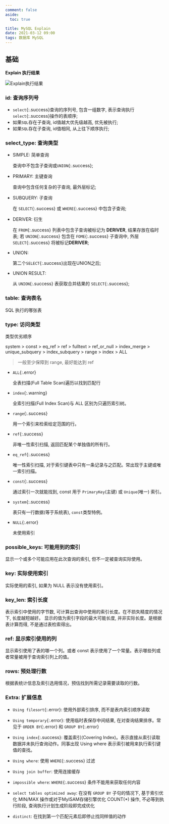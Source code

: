 ```yaml
---
comment: false
aside:
  toc: true

title: MySQL Explain
date: 2021-03-12 09:00
tags: 数据库 MySQL
---
```


## 基础

**Explain 执行结果**

![Explain执行结果](https://cloudland.github.io/assets/images/20210321/explain-01.png)

### id: 查询序列号

* `select`{:.success}查询的序列号, 包含一组数字, 表示查询执行`select`{:.success}操作的表顺序;
* 如果`SQL`存在子查询, id值越大优先级越高, 优先被执行;
* 如果`SQL`存在子查询, id值相同, 从上往下顺序执行;

### select_type: 查询类型

* SIMPLE: 简单查询

  查询中不包含子查询或`UNION`{:.success};

* PRIMARY: 主键查询

  查询中包含任何复杂的子查询, 最外层标记;

* SUBQUERY: 子查询

  在 `SELECT`{:.success} 或 `WHERE`{:.success} 中包含子查询;

* DERIVER: 衍生

  在 `FROM`{:.success} 列表中包含子查询被标记为 **DERIVER**, 结果存放在临时表;
  若 `UNION`{:.success} 包含在 `FOME`{:.success} 子查询中, 外层 `SELECT`{:.success} 将被标记**DERIVER**;

* UNION:

  第二个`SELECT`{:.success}出现在UNION之后;

* UNION RESULT:

  从 `UNION`{:.success} 表获取合并结果的 `SELECT`{:.success};

### table: 查询表名

SQL 执行的哪张表

### type: 访问类型

类型优劣顺序 

system > const > eq_ref > ref > fulltext > ref_or_null > index_merge > unique_subquery > index_subquery > range > index > ALL

> 一般至少保障到 range, 最好能达到 ref

* `ALL`{:.error}

  全表扫描(Full Table Scan)遍历以找到匹配行

* `index`{:.warning}

  全索引扫描(Full Index Scan)与 ALL 区别为只遍历索引树。

* `range`{:.success}

  用一个索引来检索给定范围的行。

* `ref`{:.success}

  非唯一性索引扫描, 返回匹配某个单独值的所有行。

* `eq_ref`{:.success}

  唯一性索引扫描, 对于索引键表中只有一条记录与之匹配。常出现于主键或唯一索引扫描。

* `const`{:.success}

  通过索引一次就能找到, const 用于 `PrimaryKey`(主键) 或 `Unique`(唯一) 索引。 

* `system`{:.success}

  表只有一行数据(等于系统表), `const`类型特例。

* `NULL`{:.error}

  未使用索引

### possible_keys: 可能用到的索引

显示一个或多个可能应用在此次查询的索引, 但不一定被查询实际使用。

### key: 实际使用索引

实际使用的索引, 如果为 NULL 表示没有使用索引。

### key_len: 索引长度 

表示索引中使用的字节数, 可计算出查询中使用的索引长度。在不损失精度的情况下, 长度越短越好。
显示的值为索引字段的最大可能长度, 并非实际长度。是根据表计算而得, 不是通过表检索得出。

### ref: 显示索引使用的列

显示索引使用了表的哪一个列。或者 const 表示使用了一个常量。表示哪些列或者常量被用于查询索引列上的值。

### rows: 预处理行数

根据表统计信息及索引选用情况，预估找到所需记录需要读取的行数。

### Extra: 扩展信息

* `Using filesort`{:.error}: 使用外部索引排序, 而不是表内索引顺序读取

* `Using temporary`{:.error}: 使用临时表保存中间结果, 在对查询结果排序。常见于 `ORDER BY`{:.error} 和 `GROUP BY`{:.error}

* `Using index`{:.success}: 覆盖索引(Covering Index)。表示直接从索引读取数据并未执行查询动作。同事出现 Using where 表示索引被用来执行索引键值的查找。

* `Using where`: 使用 `WHERE`{:.success} 过滤

* `Using join buffer`: 使用连接缓存

* `impossible where`: `WHERE`{:.success} 条件不能用来获取任何内容

* `select tables optimized away`: 在没有 `GROUP BY` 子句的情况下, 基于索引优化 MIN/MAX 操作或对于MyISAM存储引擎优化 COUNT(*) 操作, 不必等到执行阶段, 查询执行计划生成阶段即完成优化

* `distinct`: 在找到第一个匹配元素后即停止找同样值的动作



<!--more-->